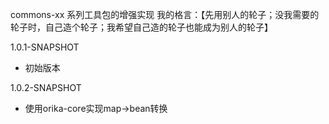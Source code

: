 commons-xx 系列工具包的增强实现
我的格言：【先用别人的轮子；没我需要的轮子时，自己造个轮子；我希望自己造的轮子也能成为别人的轮子】

1.0.1-SNAPSHOT
* 初始版本

1.0.2-SNAPSHOT
* 使用orika-core实现map->bean转换